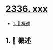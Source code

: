 # [2336. xxx](https://github.com/Tdahuyou/TNotes.leetcode/tree/main/notes/2336.%20xxx)

<!-- region:toc -->

- [1. 📝 概述](#1--概述)

<!-- endregion:toc -->

## 1. 📝 概述
